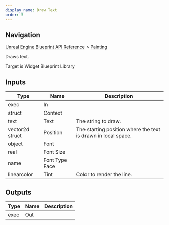 ```yaml
---
display_name: Draw Text
order: 5
---
```

## Navigation

[Unreal Engine Blueprint API Reference](https://dev.epicgames.com/documentation/en-us/unreal-engine/BlueprintAPI) > [Painting](https://dev.epicgames.com/documentation/en-us/unreal-engine/BlueprintAPI/Painting)

Draws text.

Target is Widget Blueprint Library

## Inputs

| Type | Name | Description |
| --- | --- | --- |
| exec | In |  |
| struct | Context |  |
| text | Text | The string to draw. |
| vector2d struct | Position | The starting position where the text is drawn in local space. |
| object | Font |  |
| real | Font Size |  |
| name | Font Type Face |  |
| linearcolor | Tint | Color to render the line. |

## Outputs

| Type | Name | Description |
| --- | --- | --- |
| exec | Out |  |
